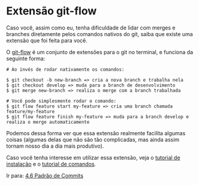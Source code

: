 # Extensão git-flow

Caso você, assim como eu, tenha dificuldade de lidar com merges e branches diretamente pelos comandos nativos do git, saiba que existe uma extensão que foi feita para você. 

O [git-flow](https://github.com/nvie/gitflow) é um conjunto de extensões para o git no terminal, e funciona da seguinte forma:

```
# Ao invés de rodar nativamente os comandos:

$ git checkout -b new-branch => cria a nova branch e trabalha nela
$ git checkout develop => muda para a branch de desenvolvimento
$ git merge new-branch => realiza o merge com a branch trabalhada

# Você pode simplesmente rodar o comando:
$ git flow feature start my-feature => cria uma branch chamada feature/my-feature
$ git flow feature finish my-feature => muda para a branch develop e realiza o merge automaticamente
```

Podemos dessa forma ver que essa extensão realmente facilita algumas coisas (algumas delas que não são tão complicadas, mas ainda assim tornam nosso dia a dia mais produtivo).

Caso você tenha interesse em utilizar essa extensão, veja o [tutorial de instalação](git-flow-instalacao.md) e o [tutorial de comandos](git-flow-comandos.md).


Ir para: [4.6 Padrão de Commits](../4-gitflow/padrao-commit.md)